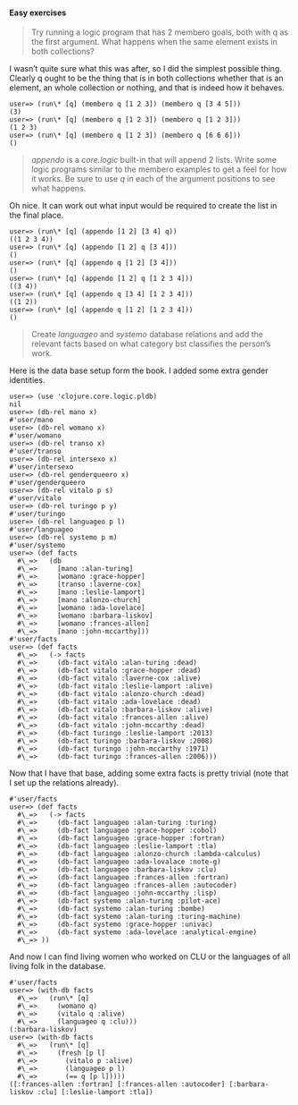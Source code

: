#### Easy exercises

> Try running a logic program that has 2 membero goals, both with q as the first argument. What happens when the same element exists in both collections?

I wasn&#8217;t quite sure what this was after, so I did the simplest possible thing. Clearly q ought to be the thing that is in both collections whether that is an element, an whole collection or nothing, and that is indeed how it behaves.

<p><code class="clojure">user=&gt; (run\* [q] (membero q [1 2 3]) (membero q [3 4 5]))
(3)
user=&gt; (run\* [q] (membero q [1 2 3]) (membero q [1 2 3]))
(1 2 3)
user=&gt; (run\* [q] (membero q [1 2 3]) (membero q [6 6 6]))
()</code></p>


> *appendo* is a *core.logic* built-in that will append 2 lists. Write some logic programs similar to the membero examples to get a feel for how it works. Be sure to use *q* in each of the argument positions to see what happens.

Oh nice. It can work out what input would be required to create the list in the final place.

<p><code class="clojure">user=&gt; (run\* [q] (appendo [1 2] [3 4] q))
((1 2 3 4))
user=&gt; (run\* [q] (appendo [1 2] q [3 4]))
()
user=&gt; (run\* [q] (appendo q [1 2] [3 4]))
()
user=&gt; (run\* [q] (appendo [1 2] q [1 2 3 4]))
((3 4))
user=&gt; (run\* [q] (appendo q [3 4] [1 2 3 4]))
((1 2))
user=&gt; (run\* [q] (appendo q [1 2] [1 2 3 4]))
()</code></p>

> Create *languageo* and *systemo* database relations and add the relevant facts based on what category bst classifies the person&#8217;s work.

Here is the data base setup form the book. I added some extra gender identities.

<p><code class="clojure">user=&gt; (use 'clojure.core.logic.pldb)
nil
user=&gt; (db-rel mano x)
#'user/mano
user=&gt; (db-rel womano x)
#'user/womano
user=&gt; (db-rel transo x)
#'user/transo
user=&gt; (db-rel intersexo x)
#'user/intersexo
user=&gt; (db-rel genderqueero x)
#'user/genderqueero
user=&gt; (db-rel vitalo p s)
#'user/vitalo
user=&gt; (db-rel turingo p y)
#'user/turingo
user=&gt; (db-rel languageo p l)
#'user/languageo
user=&gt; (db-rel systemo p m)
#'user/systemo
user=&gt; (def facts
  #\_=&gt;   (db
  #\_=&gt;     [mano :alan-turing]
  #\_=&gt;     [womano :grace-hopper]
  #\_=&gt;     [transo :laverne-cox]
  #\_=&gt;     [mano :leslie-lamport]
  #\_=&gt;     [mano :alonzo-church]
  #\_=&gt;     [womano :ada-lovelace]
  #\_=&gt;     [womano :barbara-liskov]
  #\_=&gt;     [womano :frances-allen]
  #\_=&gt;     [mano :john-mccarthy]))
#'user/facts
user=&gt; (def facts
  #\_=&gt;   (-> facts
  #\_=&gt;     (db-fact vitalo :alan-turing :dead)
  #\_=&gt;     (db-fact vitalo :grace-hopper :dead)
  #\_=&gt;     (db-fact vitalo :laverne-cox :alive)
  #\_=&gt;     (db-fact vitalo :leslie-lamport :alive)
  #\_=&gt;     (db-fact vitalo :alonzo-church :dead)
  #\_=&gt;     (db-fact vitalo :ada-lovelace :dead)
  #\_=&gt;     (db-fact vitalo :barbara-liskov :alive)
  #\_=&gt;     (db-fact vitalo :frances-allen :alive)
  #\_=&gt;     (db-fact vitalo :john-mccarthy :dead)
  #\_=&gt;     (db-fact turingo :leslie-lamport :2013)
  #\_=&gt;     (db-fact turingo :barbara-liskov :2008)
  #\_=&gt;     (db-fact turingo :john-mccarthy :1971)
  #\_=&gt;     (db-fact turingo :frances-allen :2006)))</code></p>

Now that I have that base, adding some extra facts is pretty trivial (note that I set up the relations already).

<p><code class="clojure">#'user/facts
user=&gt; (def facts
  #\_=&gt;   (-> facts
  #\_=&gt;     (db-fact languageo :alan-turing :turing)
  #\_=&gt;     (db-fact languageo :grace-hopper :cobol)
  #\_=&gt;     (db-fact languageo :grace-hopper :fortran)
  #\_=&gt;     (db-fact languageo :leslie-lamport :tla)
  #\_=&gt;     (db-fact languageo :alonzo-church :lambda-calculus)
  #\_=&gt;     (db-fact languageo :ada-lovalace :note-g)
  #\_=&gt;     (db-fact languageo :barbara-liskov :clu)
  #\_=&gt;     (db-fact languageo :frances-allen :fortran)
  #\_=&gt;     (db-fact languageo :frances-allen :autocoder)
  #\_=&gt;     (db-fact languageo :john-mccarthy :lisp)
  #\_=&gt;     (db-fact systemo :alan-turing :pilot-ace)
  #\_=&gt;     (db-fact systemo :alan-turing :bombe)
  #\_=&gt;     (db-fact systemo :alan-turing :turing-machine)
  #\_=&gt;     (db-fact systemo :grace-hopper :univac)
  #\_=&gt;     (db-fact systemo :ada-lovelace :analytical-engine)
  #\_=&gt; ))</code></p>

And now I can find living women who worked on CLU or the languages of all living folk in the database.

<p><code class="clojure">#'user/facts
user=&gt; (with-db facts
  #\_=&gt;   (run\* [q]
  #\_=&gt;     (womano q)
  #\_=&gt;     (vitalo q :alive)
  #\_=&gt;     (languageo q :clu)))
(:barbara-liskov)
user=&gt; (with-db facts
  #\_=&gt;   (run\* [q]
  #\_=&gt;     (fresh [p l]
  #\_=&gt;       (vitalo p :alive)
  #\_=&gt;       (languageo p l)
  #\_=&gt;       (== q [p l]))))
([:frances-allen :fortran] [:frances-allen :autocoder] [:barbara-liskov :clu] [:leslie-lamport :tla]) </code></p>
